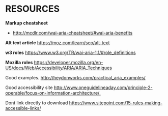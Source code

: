 # RESOURCES

**Markup cheatsheet**
- http://mcdlr.com/wai-aria-cheatsheet/#wai-aria-benefits


**Alt text article**
https://moz.com/learn/seo/alt-text

**w3 roles**
https://www.w3.org/TR/wai-aria-1.1/#role_definitions

**Mozilla roles**
https://developer.mozilla.org/en-US/docs/Web/Accessibility/ARIA/ARIA_Techniques


Good examples. http://heydonworks.com/practical_aria_examples/

Good accessibility site http://www.oneguidelineaday.com/principle-2-operable/focus-on-information-architecture/ 

Dont link directly to download
https://www.sitepoint.com/15-rules-making-accessible-links/

